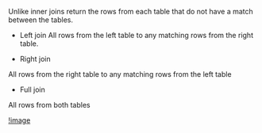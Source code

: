 Unlike inner joins return the rows from each table that do not have a match between the tables.

- Left join
All rows from the left table to any matching rows from the right table.

- Right join

All rows from the right table to any matching rows from the left table

- Full join

All rows from both tables

[!image](./outer.join.png)
